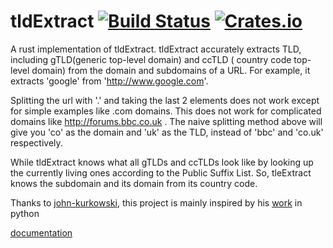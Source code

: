 # tldExtract [![Build Status](https://travis-ci.org/dovahcrow/tldextract-rs.png?branch=master)](https://travis-ci.org/dovahcrow/tldextract-rs) [![Crates.io](https://img.shields.io/crates/d/tldextract.svg)](https://crates.io/crates/tldextract)
A rust implementation of tldExtract. tldExtract accurately extracts TLD, including gTLD(generic top-level domain) and ccTLD ( country code top-level domain)
from the domain and subdomains of a URL. For example,
it extracts 'google' from 'http://www.google.com'.

Splitting the url with '.' and taking the last 2 elements does not work except for simple examples like .com domains. This does not work for complicated domains like http://forums.bbc.co.uk . The naive splitting method above will give you 'co' as the domain and 'uk' as the TLD,
instead of 'bbc' and 'co.uk' respectively.

While tldExtract knows what all gTLDs and ccTLDs look like
by looking up the currently living ones according to the Public Suffix List.
So, tleExtract knows the subdomain and its domain from its country code.

Thanks to [john-kurkowski](https://github.com/john-kurkowski),
this project is mainly inspired by his [work](https://github.com/john-kurkowski/tldextract) in python

[documentation](https://docs.rs/tldextract/0.5.1/tldextract/)

